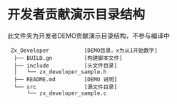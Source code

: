 # 开发者贡献演示目录结构
此文件夹为开发者DEMO贡献演示目录结构，不参与编译中

```
 Zx_Developer           [DEMO目录，x为从1开始数字]
  ├── BUILD.gn          [构建脚本文件]
  ├── include           [头文件目录]
  │   └── zx_developer_sample.h
  ├── README.md         [DEMO 说明] 
  └── src               [源文件目录]
      └── zx_developer_sample.c
```

